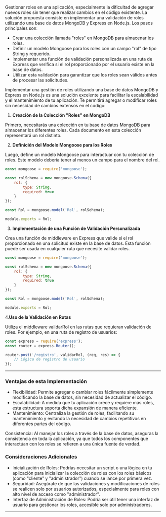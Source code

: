  Gestionar roles en una aplicación, especialmente la dificultad de agregar nuevos roles sin tener que realizar cambios en el código existente. La solución propuesta consiste en implementar una validación de roles utilizando una base de datos MongoDB y Express en Node.js. Los pasos principales son:

* Crear una colección llamada "roles" en MongoDB para almacenar los roles.
* Definir un modelo Mongoose para los roles con un campo "rol" de tipo String y requerido.
* Implementar una función de validación personalizada en una ruta de Express que verifica si el rol proporcionado por el usuario existe en la base de datos.
* Utilizar esta validación para garantizar que los roles sean válidos antes de procesar las solicitudes.



Implementar una gestión de roles utilizando una base de datos MongoDB y Express en Node.js es una solución excelente para facilitar la escalabilidad y el mantenimiento de tu aplicación. Te permitirá agregar o modificar roles sin necesidad de cambios extensos en el código:

1. **Creación de la Colección "Roles" en MongoDB**

Primero, necesitarás una colección en tu base de datos MongoDB para almacenar los diferentes roles. Cada documento en esta colección representará un rol distinto.

2. **Definición del Modelo Mongoose para los Roles**

Luego, define un modelo Mongoose para interactuar con tu colección de roles. Este modelo debería tener al menos un campo para el nombre del rol.

```javascript
const mongoose = require('mongoose');

const rolSchema = new mongoose.Schema({
    rol: {
        type: String,
        required: true
    }
});

const Rol = mongoose.model('Rol', rolSchema);

module.exports = Rol;

```



3. **Implementación de una Función de Validación Personalizada**

Crea una función de middleware en Express que valide si el rol proporcionado en una solicitud existe en la base de datos. Esta función puede ser usada en cualquier ruta que necesite validar roles.

```javascript
const mongoose = require('mongoose');

const rolSchema = new mongoose.Schema({
    rol: {
        type: String,
        required: true
    }
});

const Rol = mongoose.model('Rol', rolSchema);

module.exports = Rol;
```

4.**Uso de la Validación en Rutas**

Utiliza el middleware validarRol en las rutas que requieran validación de roles. Por ejemplo, en una ruta de registro de usuarios:

```javascript
const express = require('express');
const router = express.Router();

router.post('/registro', validarRol, (req, res) => {
    // Lógica de registro de usuario
});
```

***

### Ventajas de esta Implementación

* Flexibilidad: Permite agregar o cambiar roles fácilmente simplemente modificando la base de datos, sin necesidad de actualizar el código.
* Escalabilidad: A medida que tu aplicación crece y requiere más roles, esta estructura soporta dicha expansión de manera eficiente.
* Mantenimiento: Centraliza la gestión de roles, facilitando su mantenimiento y evitando la necesidad de cambios repetitivos en diferentes partes del código.

Consistencia: Al manejar los roles a través de la base de datos, aseguras la consistencia en toda la aplicación, ya que todos los componentes que interactúan con los roles se refieren a una única fuente de verdad.

### Consideraciones Adicionales

* Inicialización de Roles: Podrías necesitar un script o una lógica en tu aplicación para inicializar la colección de roles con los roles básicos (como "cliente" y "administrador") cuando se lance por primera vez.
* Seguridad: Asegúrate de que las validaciones y modificaciones de roles se realicen solo por usuarios autorizados, especialmente para roles con alto nivel de acceso como "administrador".
* Interfaz de Administración de Roles: Podría ser útil tener una interfaz de usuario para gestionar los roles, accesible solo por administradores.

***